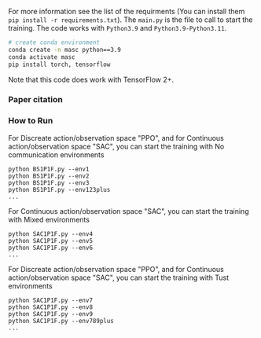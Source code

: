 For more information see the list of the requirments (You can install them `pip install -r requirements.txt`). 
The `main.py` is the file to call to start the training. 
The code works with `Python3.9` and `Python3.9-Python3.11`. 
``` Bash
# create conda environment
conda create -n masc python==3.9
conda activate masc
pip install torch, tensorflow
```
Note that this code does work with TensorFlow 2+. 
### Paper citation

### How to Run
For Discreate action/observation space "PPO", and for Continuous action/observation space "SAC", you can start the training with No communication environments
```
python BS1P1F.py --env1
python BS1P1F.py --env2
python BS1P1F.py --env3
python BS1P1F.py --env123plus
...
```

For Continuous action/observation space "SAC",  you can start the training with Mixed environments
```
python SAC1P1F.py --env4
python SAC1P1F.py --env5
python SAC1P1F.py --env6
...
```
For Discreate action/observation space "PPO", and for Continuous action/observation space "SAC",  you can start the training with Tust environments
```
python SAC1P1F.py --env7
python SAC1P1F.py --env8
python SAC1P1F.py --env9
python SAC1P1F.py --env789plus
...
```


